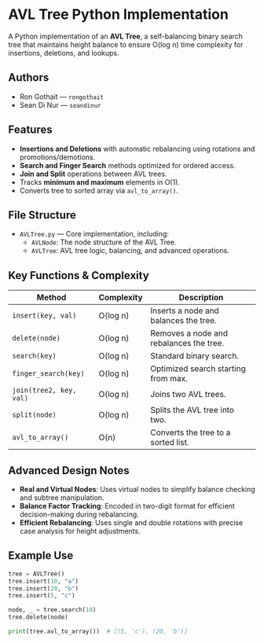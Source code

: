 # AVL Tree Python Implementation

A Python implementation of an **AVL Tree**, a self-balancing binary search tree that maintains height balance to ensure O(log n) time complexity for insertions, deletions, and lookups.

## Authors

- Ron Gothait — `rongothait`
- Sean Di Nur — `seandinur`

## Features

- **Insertions and Deletions** with automatic rebalancing using rotations and promotions/demotions.
- **Search and Finger Search** methods optimized for ordered access.
- **Join and Split** operations between AVL trees.
- Tracks **minimum and maximum** elements in O(1).
- Converts tree to sorted array via `avl_to_array()`.

## File Structure

- `AVLTree.py` — Core implementation, including:
  - `AVLNode`: The node structure of the AVL Tree.
  - `AVLTree`: AVL tree logic, balancing, and advanced operations.

## Key Functions & Complexity

| Method                  | Complexity | Description |
|-------------------------|------------|-------------|
| `insert(key, val)`      | O(log n)   | Inserts a node and balances the tree. |
| `delete(node)`          | O(log n)   | Removes a node and rebalances the tree. |
| `search(key)`           | O(log n)   | Standard binary search. |
| `finger_search(key)`    | O(log n)   | Optimized search starting from max. |
| `join(tree2, key, val)` | O(log n)   | Joins two AVL trees. |
| `split(node)`           | O(log n)   | Splits the AVL tree into two. |
| `avl_to_array()`        | O(n)       | Converts the tree to a sorted list. |

## Advanced Design Notes

- **Real and Virtual Nodes**: Uses virtual nodes to simplify balance checking and subtree manipulation.
- **Balance Factor Tracking**: Encoded in two-digit format for efficient decision-making during rebalancing.
- **Efficient Rebalancing**: Uses single and double rotations with precise case analysis for height adjustments.

## Example Use

```python
tree = AVLTree()
tree.insert(10, "a")
tree.insert(20, "b")
tree.insert(5, "c")

node, _ = tree.search(10)
tree.delete(node)

print(tree.avl_to_array())  # [(5, 'c'), (20, 'b')]

